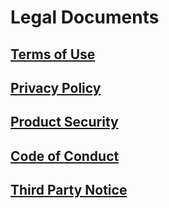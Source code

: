 # Legal Documents

## [Terms of Use](https://github.com/deepq-group/ai-platform-docs/tree/679e19cef3664bc4d3e8bcfb9b944d5361199624/_minio/aim-assets/legal/AI%20Platform%20使用條款_CHT_20200720.pdf)

## [Privacy Policy](https://github.com/deepq-group/ai-platform-docs/tree/679e19cef3664bc4d3e8bcfb9b944d5361199624/_minio/aim-assets/legal/AI%20Platform_隱私權政策_CHT_20180525.pdf)

## [Product Security](https://github.com/deepq-group/ai-platform-docs/tree/679e19cef3664bc4d3e8bcfb9b944d5361199624/_minio/aim-assets/legal/AI%20Platform_產品安全性_EN_20161209.pdf)

## [Code of Conduct](https://github.com/deepq-group/ai-platform-docs/tree/679e19cef3664bc4d3e8bcfb9b944d5361199624/_minio/aim-assets/legal/AI%20Platform_行為守則_20110308.pdf)

## [Third Party Notice](https://github.com/deepq-group/ai-platform-docs/tree/679e19cef3664bc4d3e8bcfb9b944d5361199624/_minio/aim-assets/legal/AI%20Platform_第三方授權提示.txt)

